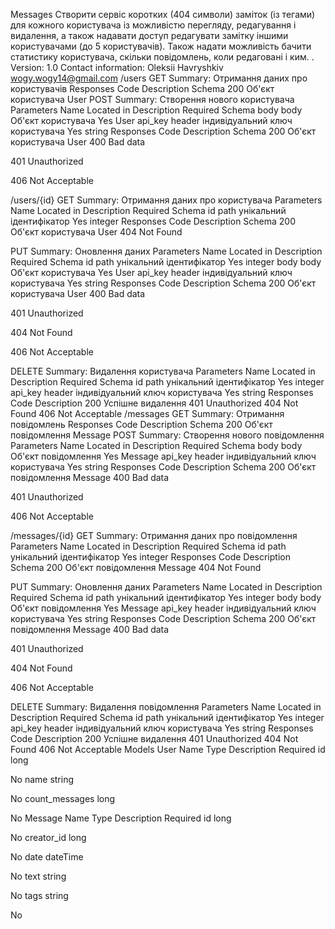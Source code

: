 Messages
Створити сервіс коротких (404 символи) заміток (із тегами) для кожного користувача із можливістю перегляду, редагування і видалення, а також надавати доступ редагувати замітку іншими користувачами (до 5 користувачів). Також надати можливість бачити статистику користувача, скільки повідомлень, коли редаговані і ким. .
Version: 1.0
Contact information:
Oleksii Havryshkiv
wogy.wogy14@gmail.com
/users
GET
Summary:
Отримання даних про користувачів
Responses
Code
Description
Schema
200
Об'єкт користувача
User
POST
Summary:
Створення нового користувача
Parameters
Name
Located in
Description
Required
Schema
body
body
Об'єкт користувача
Yes
User
api_key
header
індивідуальний ключ користувача
Yes
string
Responses
Code
Description
Schema
200
Об'єкт користувача
User
400
Bad data

401
Unauthorized

406
Not Acceptable

/users/{id}
GET
Summary:
Отримання даних про користувача
Parameters
Name
Located in
Description
Required
Schema
id
path
унікальний ідентифікатор
Yes
integer
Responses
Code
Description
Schema
200
Об'єкт користувача
User
404
Not Found

PUT
Summary:
Оновлення даних
Parameters
Name
Located in
Description
Required
Schema
id
path
унікальний ідентифікатор
Yes
integer
body
body
Об'єкт користувача
Yes
User
api_key
header
індивідуальний ключ користувача
Yes
string
Responses
Code
Description
Schema
200
Об'єкт користувача
User
400
Bad data

401
Unauthorized

404
Not Found

406
Not Acceptable

DELETE
Summary:
Видалення користувача
Parameters
Name
Located in
Description
Required
Schema
id
path
унікальний ідентифікатор
Yes
integer
api_key
header
індивідуальний ключ користувача
Yes
string
Responses
Code
Description
200
Успішне видалення
401
Unauthorized
404
Not Found
406
Not Acceptable
/messages
GET
Summary:
Отримання повідомлень
Responses
Code
Description
Schema
200
Об'єкт повідомлення
Message
POST
Summary:
Створення нового повідомлення
Parameters
Name
Located in
Description
Required
Schema
body
body
Об'єкт повідомлення
Yes
Message
api_key
header
індивідуальний ключ користувача
Yes
string
Responses
Code
Description
Schema
200
Об'єкт повідомлення
Message
400
Bad data

401
Unauthorized

406
Not Acceptable

/messages/{id}
GET
Summary:
Отримання даних про повідомлення
Parameters
Name
Located in
Description
Required
Schema
id
path
унікальний ідентифікатор
Yes
integer
Responses
Code
Description
Schema
200
Об'єкт повідомлення
Message
404
Not Found

PUT
Summary:
Оновлення даних
Parameters
Name
Located in
Description
Required
Schema
id
path
унікальний ідентифікатор
Yes
integer
body
body
Об'єкт повідомлення
Yes
Message
api_key
header
індивідуальний ключ користувача
Yes
string
Responses
Code
Description
Schema
200
Об'єкт повідомлення
Message
400
Bad data

401
Unauthorized

404
Not Found

406
Not Acceptable

DELETE
Summary:
Видалення повідомлення
Parameters
Name
Located in
Description
Required
Schema
id
path
унікальний ідентифікатор
Yes
integer
api_key
header
індивідуальний ключ користувача
Yes
string
Responses
Code
Description
200
Успішне видалення
401
Unauthorized
404
Not Found
406
Not Acceptable
Models
User
Name
Type
Description
Required
id
long

No
name
string

No
count_messages
long

No
Message
Name
Type
Description
Required
id
long

No
creator_id
long

No
date
dateTime

No
text
string

No
tags
string

No
